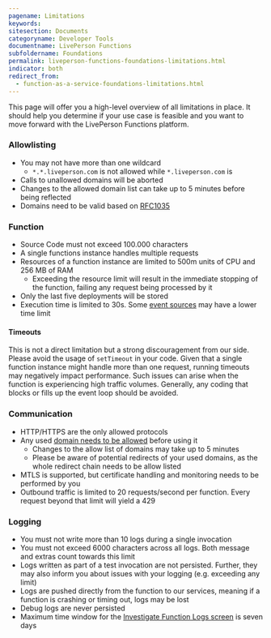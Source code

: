 ```yaml
---
pagename: Limitations
keywords:
sitesection: Documents
categoryname: Developer Tools
documentname: LivePerson Functions
subfoldername: Foundations
permalink: liveperson-functions-foundations-limitations.html
indicator: both
redirect_from:
  - function-as-a-service-foundations-limitations.html
---
```


This page will offer you a high-level overview of all limitations in place. It should help you determine if your use case is feasible and you want to move forward with the LivePerson Functions platform.

### Allowlisting

* You may not have more than one wildcard
  * `*.*.liveperson.com` is not allowed while `*.liveperson.com` is
* Calls to unallowed domains will be aborted
* Changes to the allowed domain list can take up to 5 minutes before being reflected
* Domains need to be valid based on [RFC1035](https://datatracker.ietf.org/doc/html/rfc1035)

### Function

* Source Code must not exceed 100.000 characters
* A single functions instance handles multiple requests
* Resources of a function instance are limited to 500m units of CPU and 256 MB of RAM
  * Exceeding the resource limit will result in the immediate stopping of the function, failing any request being processed by it
* Only the last five deployments will be stored
* Execution time is limited to 30s. Some [event sources](liveperson-functions-event-sources-overview.html) may have a lower time limit

#### Timeouts

This is not a direct limitation but a strong discouragement from our side. Please avoid the usage of `setTimeout` in your code. Given that a single function instance might handle more than one request, running timeouts may negatively impact performance. Such issues can arise when the function is experiencing high traffic volumes. Generally, any coding that blocks or fills up the event loop should be avoided. 

### Communication

* HTTP/HTTPS are the only allowed protocols
* Any used [domain needs to be allowed](liveperson-functions-foundations-features.html#domain-whitelisting) before using it
  * Changes to the allow list of domains may take up to 5 minutes
  * Please be aware of potential redirects of your used domains, as the whole redirect chain needs to be allow listed
* MTLS is supported, but certificate handling and monitoring needs to be performed by you
* Outbound traffic is limited to 20 requests/second per function. Every request beyond that limit will yield a 429

### Logging

* You must not write more than 10 logs during a single invocation
* You must not exceed 6000 characters across all logs. Both message and extras count towards this limit
* Logs written as part of a test invocation are not persisted. Further, they may also inform you about issues with your logging (e.g. exceeding any limit)
* Logs are pushed directly from the function to our services, meaning if a function is crashing or timing out, logs may be lost
* Debug logs are never persisted
* Maximum time window for the [Investigate Function Logs screen](liveperson-functions-getting-started-monitoring.html#reviewing-logs) is seven days
